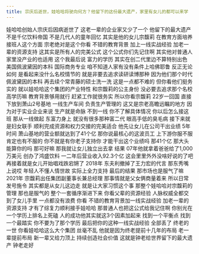 ```yaml
---
title: 宗庆后逝世，娃哈哈将驶向何方？他留下的这份最大遗产，家里有女儿的都可以来学
---
```

娃哈哈创始人宗庆后因病逝世了
这老一辈的企业家又少了一个
他留下的最大遗产不是千亿饮料帝国
不是几代人的童年回忆
其实是他的女儿宗馥莉
在教育方面培养接班人这个方面
宗老绝对是这个你看
不错的教育背景
加上一线实战经验
加老一辈的资源支持
这其实是所有人的完美公式
这个公式你们先记住啊
其实他对普通人家里没产业的也适用
这个我最后说
富力的学历
其实在创二代里边不算特别出色
美国佩波黛因的本科
国际商务专业
咱不知道人家有没有条件上哈佛耶鲁
反正无论如何
是看起来没什么名校情节的
就是非要去追求读研读博那种
因为他们那个时代
佩波黛因的本科
再去续个常青藤的硕士洗一洗
这是一点都不难的
但你看他们挺务实的
就以娃哈哈这个集团的产业特性
和宗馥莉的公主身份
没必要去追求那个名校
高学历嘛
教育背景够用就行
赶紧工作就很务实
所以你看宗馥莉
22岁一回国
直接下放到萧山2号基地
一线生产车间
负责生产管理的
这又是宗老高瞻远瞩的地方
因为对于实业企业来说
生产就是命脉
不到一线
你不了解具体情况
你以后怎么接这班
那从一线做起
东富力身上
就没有很多那种富二代
眼高手低的臭毛病
接下来就是妇女联手
顺利完成资源和权力交接的完美适合
他先让女儿在公司干出业绩
5年时间
萧山基地的营业额就达到了41个亿
那你说最核心的这波员工
上下游你服不服
肯定也有不服的
你不就是有你老子支持你
才能干出这个业绩吗
那41个亿
那大头能算你的吗
那可好嘛
那我就让女儿独立出去拿
结果 07年他就拿着爸爸给了1,000万美元
创办了鸿盛饮料
一二年后营业收入92.3个亿
这会里里外外没啥好说的了吧
再接着就是女儿开始唱戏跌宕锵了
2018年 东夫利撤掉了王力宏的代言
那东秀嘴上说哎
年轻人不懂人情世故
实际上全力支持
最后的结果
那市场也是服气了嘛
2021年
宗馥莉出任集团副董事长兼总经理
那事情就是父女俩商量着来
所以日常发号施令
其实都是从女儿这边走
就是让大家习惯这个事
那整个娃哈哈对宗馥莉的管理
那也是服气的
整个一套循序渐进下来
你看父辈的资源经验
人脉权威全都交到了女儿手里
一点都没有浪费
你看
不错的教育背景加一线实战经验
加老一辈的资源支持
才有了综复力顺利接手娃哈哈
那普通人也把这公式给我记住啊
你别光在一个学历上排名上死磕
人的成功他其实就这3个因素加起来
找到一个平衡点
找到一个最踏实
你不要为了那个学历
最后把你的这种一线实战经验
全部丢了
终老的一世
你看娃哈哈这么大个集团
丝毫不乱
他就是因为终老提前十几年的布局
老一辈提前布局
新一辈又给力顶上
持续创造社会价值
这就是钟老给世界留下的最大遗产
钟老走好
